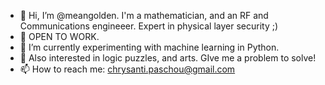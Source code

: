 - 👋 Hi, I’m @meangolden. I'm a mathematician, and an RF and Communications engineeer. Expert in physical layer security ;)
- 👀 OPEN TO WORK.
- 🌱 I’m currently experimenting with machine learning in Python.
- 💞️ Also interested in logic puzzles, and arts. GIve me a problem to solve!
- 📫 How to reach me: chrysanti.paschou@gmail.com

<!---
meangolden/meangolden is a ✨ special ✨ repository because its `README.md` (this file) appears on your GitHub profile.
You can click the Preview link to take a look at your changes.
--->
